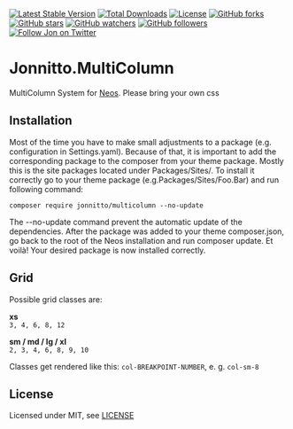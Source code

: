 [![Latest Stable Version](https://poser.pugx.org/jonnitto/multicolumn/v/stable)](https://packagist.org/packages/jonnitto/multicolumn)
[![Total Downloads](https://poser.pugx.org/jonnitto/multicolumn/downloads)](https://packagist.org/packages/jonnitto/multicolumn)
[![License](https://poser.pugx.org/jonnitto/multicolumn/license)](LICENSE)
[![GitHub forks](https://img.shields.io/github/forks/jonnitto/Jonnitto.MultiColumn.svg?style=social&label=Fork)](https://github.com/jonnitto/Jonnitto.MultiColumn/fork)
[![GitHub stars](https://img.shields.io/github/stars/jonnitto/Jonnitto.MultiColumn.svg?style=social&label=Stars)](https://github.com/jonnitto/Jonnitto.MultiColumn/stargazers)
[![GitHub watchers](https://img.shields.io/github/watchers/jonnitto/Jonnitto.MultiColumn.svg?style=social&label=Watch)](https://github.com/jonnitto/Jonnitto.MultiColumn/subscription)
[![GitHub followers](https://img.shields.io/github/followers/jonnitto.svg?style=social&label=Follow)](https://github.com/jonnitto/followers)
[![Follow Jon on Twitter](https://img.shields.io/twitter/follow/jonnitto.svg?style=social&label=Follow)](https://twitter.com/jonnitto)

Jonnitto.MultiColumn
====================

MultiColumn System for [Neos](https://neos.io). Please bring your own css

Installation
------------
Most of the time you have to make small adjustments to a package (e.g. configuration in Settings.yaml). Because of that, it is important to add the corresponding package to the composer from your theme package. Mostly this is the site packages located under Packages/Sites/. To install it correctly go to your theme package (e.g.Packages/Sites/Foo.Bar) and run following command:
```
composer require jonnitto/multicolumn --no-update
```
The --no-update command prevent the automatic update of the dependencies. After the package was added to your theme composer.json, go back to the root of the Neos installation and run composer update. Et voilà! Your desired package is now installed correctly.

Grid
----

Possible grid classes are:

**xs**  
`3, 4, 6, 8, 12`

**sm / md / lg / xl**  
`2, 3, 4, 6, 8, 9, 10`

Classes get rendered like this: `col-BREAKPOINT-NUMBER`, e. g. `col-sm-8`


License
-------

Licensed under MIT, see [LICENSE](LICENSE)
